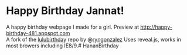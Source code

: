 Happy Birthday Jannat!
======================

A happy birthday webpage I made for a girl. Preview at http://happy-birthday-481.appspot.com
<br>
A fork of the [lulubirthday](https://github.com/ryngonzalez/lulubirthday) repo by @[ryngonzalez](https://github.com/ryngonzalez)
Uses reveal.js, works in most browers including IE8/9.# HananBirthday
